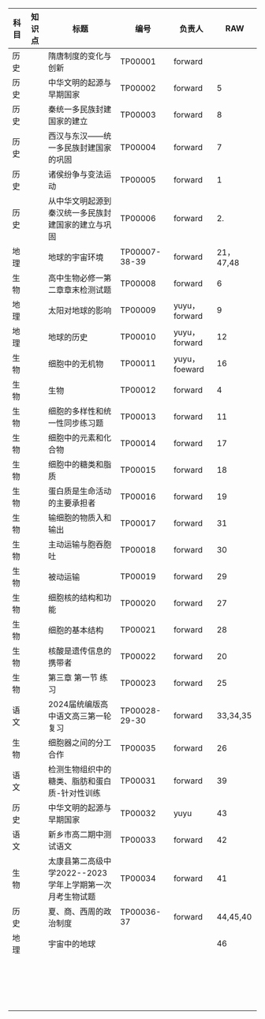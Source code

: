 | 科目 | 知识点 | 标题                                                     | 编号          | 负责人        | RAW       |
| ---- | ------ | -------------------------------------------------------- | ------------- | ------------- | --------- |
| 历史 |        | 隋唐制度的变化与创新                                     | TP00001       | forward       |           |
| 历史 |        | 中华文明的起源与早期国家                                 | TP00002       | forward       | 5         |
| 历史 |        | 秦统一多民族封建国家的建立                               | TP00003       | forward       | 8         |
| 历史 |        | 西汉与东汉——统一多民族封建国家的巩固                     | TP00004       | forward       | 7         |
| 历史 |        | 诸侯纷争与变法运动                                       | TP00005       | forward       | 1         |
| 历史 |        | 从中华文明起源到秦汉统一多民族封建国家的建立与巩固       | TP00006       | forward       | 2.        |
| 地理 |        | 地球的宇宙环境                                           | TP00007-38-39 | forward       | 21，47,48 |
| 生物 |        | 高中生物必修一第二章章末检测试题                         | TP00008       | forward       | 6         |
| 地理 |        | 太阳对地球的影响                                         | TP00009       | yuyu，forward | 9         |
| 地理 |        | 地球的历史                                               | TP00010       | yuyu，forward | 12        |
| 生物 |        | 细胞中的无机物                                           | TP00011       | yuyu，foeward | 16        |
| 生物 |        | 生物                                                     | TP00012       | forward       | 4         |
| 生物 |        | 细胞的多样性和统一性同步练习题                           | TP00013       | forward       | 11        |
| 生物 |        | 细胞中的元素和化合物                                     | TP00014       | forward       | 17        |
| 生物 |        | 细胞中的糖类和脂质                                       | TP00015       | forward       | 18        |
| 生物 |        | 蛋白质是生命活动的主要承担者                             | TP00016       | forward       | 19        |
| 生物 |        | 输细胞的物质入和输出                                     | TP00017       | forward       | 31        |
| 生物 |        | 主动运输与胞吞胞吐                                       | TP00018       | forward       | 30        |
| 生物 |        | 被动运输                                                 | TP00019       | forward       | 29        |
| 生物 |        | 细胞核的结构和功能                                       | TP00020       | forward       | 27        |
| 生物 |        | 细胞的基本结构                                           | TP00021       | forward       | 28        |
| 生物 |        | 核酸是遗传信息的携带者                                   | TP00022       | forward       | 20        |
| 生物 |        | 第三章 第一节 练习                                       | TP00023       | forward       | 25        |
| 语文 |        | 2024届统编版高中语文高三第一轮复习                       | TP00028-29-30 | forward       | 33,34,35  |
| 生物 |        | 细胞器之间的分工合作                                     | TP00035       | forward       | 26        |
| 语文 |        | 检测生物组织中的糖类、脂肪和蛋白质-针对性训练            | TP00031       | forward       | 39        |
| 历史 |        | 中华文明的起源与早期国家                                 | TP00032       | yuyu          | 43        |
| 语文 |        | 新乡市高二期中测试语文                                   | TP00033       | forward       | 42        |
| 生物 |        | 太康县第二高级中学2022--2023学年上学期第一次月考生物试题 | TP00034       | forward       | 41        |
| 历史 |        | 夏、商、西周的政治制度                                   | TP00036-37    | forward       | 44,45,40  |
| 地理 |        | 宇宙中的地球                                             |               |               | 46        |
|      |        |                                                          |               |               |           |
|      |        |                                                          |               |               |           |
|      |        |                                                          |               |               |           |
|      |        |                                                          |               |               |           |
|      |        |                                                          |               |               |           |
|      |        |                                                          |               |               |           |
|      |        |                                                          |               |               |           |
|      |        |                                                          |               |               |           |
|      |        |                                                          |               |               |           |
|      |        |                                                          |               |               |           |
|      |        |                                                          |               |               |           |
|      |        |                                                          |               |               |           |
|      |        |                                                          |               |               |           |
|      |        |                                                          |               |               |           |
|      |        |                                                          |               |               |           |
|      |        |                                                          |               |               |           |
|      |        |                                                          |               |               |           |
|      |        |                                                          |               |               |           |
